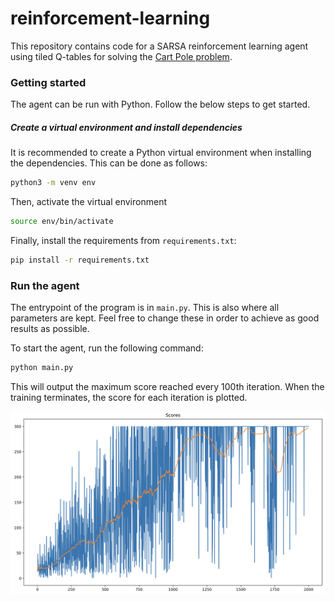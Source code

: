 # reinforcement-learning

This repository contains code for a SARSA reinforcement learning agent using
tiled Q-tables for solving the
[Cart Pole problem](https://www.gymlibrary.dev/environments/classic_control/cart_pole/).

### Getting started

The agent can be run with Python. Follow the below steps to get started.

##### Create a virtual environment and install dependencies

It is recommended to create a Python virtual environment when installing the
dependencies. This can be done as follows:

```sh
python3 -m venv env
```

Then, activate the virtual environment

```sh
source env/bin/activate
```

Finally, install the requirements from `requirements.txt`:

```sh
pip install -r requirements.txt
```

### Run the agent

The entrypoint of the program is in `main.py`. This is also where all parameters
are kept. Feel free to change these in order to achieve as good results as
possible.

To start the agent, run the following command:

```sh
python main.py
```

This will output the maximum score reached every 100th iteration. When the
training terminates, the score for each iteration is plotted.

![Q-learning scores](./q-learning.png)
